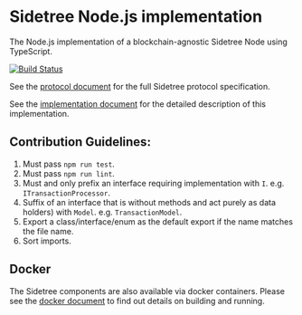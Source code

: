 # Sidetree Node.js implementation
The Node.js implementation of a blockchain-agnostic Sidetree Node using TypeScript.

[![Build Status](https://travis-ci.org/decentralized-identity/sidetree.svg?branch=master)](https://travis-ci.org/decentralized-identity/sidetree)

See the [protocol document](docs/protocol.md) for the full Sidetree protocol specification.

See the [implementation document](docs/implementation.md) for the detailed description of this implementation.


## Contribution Guidelines:

1. Must pass `npm run test`.
1. Must pass `npm run lint`.
1. Must and only prefix an interface requiring implementation with `I`. e.g. `ITransactionProcessor`.
1. Suffix of an interface that is without methods and act purely as data holders) with `Model`. e.g. `TransactionModel`.
1. Export a class/interface/enum as the default export if the name matches the file name.
1. Sort imports.

## Docker
The Sidetree components are also available via docker containers. Please see the [docker document](docs/docker.md) to find out details on building and running.
